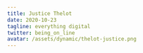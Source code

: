 ```yaml
---
title: Justice Thelot
date: 2020-10-23
tagline: everything digital
twitter: being_on_line
avatar: /assets/dynamic/thelot-justice.png
---
```

